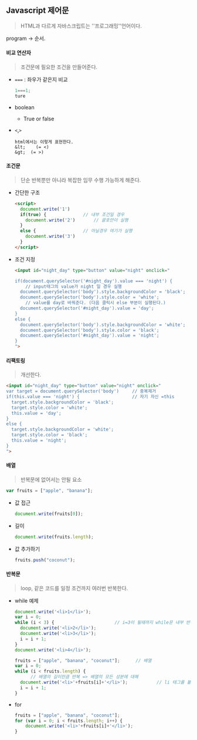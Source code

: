 ## Javascript 제어문

> HTML과 다르게 자바스크립트는 ''프로그래밍''언어이다.

program -> 순서.



#### 비교 연산자

> 조건문에 필요한 조건을 만들어준다.

* `===` : 좌우가 같은지 비교

  ```javascript
  1===1;
  ture
  ```

* boolean

  * True or false

* `<`,`>`

  ```
  html에서는 이렇게 표현한다. 
  &lt;    (= <)		
  &gt;	(= >)
  ```

  

#### 조건문

> 단순 반복뿐만 아니라 복잡한 임무 수행 가능하게 해준다.

* 간단한 구조

  ```html
  <script>
    document.write('1')
    if(true) {				// 내부 조건일 경우
      document.write('2')		// 괄호안이 실행
    }
    else {					// 아닐경우 여기가 실행
      document.write('3')
    }
  </script>
  ```

* 조건 지정

  ```html
  <input id="night_day" type="button" value="night" onclick="
  
  if(document.querySelector('#night_day').value === 'night') {	
      // input태그의 value가 night 일 경우 실행
    document.querySelector('body').style.backgroundColor = 'black';
    document.querySelector('body').style.color = 'white';
      // value를 day로 바꿔준다. (다음 클릭시 else 부분이 실행된다.)
    document.querySelector('#night_day').value = 'day';
  }
  else {
    document.querySelector('body').style.backgroundColor = 'white';
    document.querySelector('body').style.color = 'black';
    document.querySelector('#night_day').value = 'night';
  }
  ">
  ```



#### 리팩토링

> 개선한다.

```html
<input id="night_day" type="button" value="night" onclick="
var target = document.querySelector('body')		// 중복제거
if(this.value === 'night') {    				// 자기 자신 =this
  target.style.backgroundColor = 'black';
  target.style.color = 'white';    
  this.value = 'day';							
}
else {
  target.style.backgroundColor = 'white';
  target.style.color = 'black';
  this.value = 'night';
}
">
```



#### 배열

> 반복문에 없어서는 안될 요소

```javascript
var fruits = ["apple", "banana"];
```

* 값 접근

  ```javascript
  document.write(fruits[0]);
  ```

  

* 길이

  ```javascript
  document.write(fruits.length);
  ```

* 값 추가하기

  ```javascript
  fruits.push("coconut");
  ```

  

#### 반복문

> loop, 같은 코드를 일정 조건까지 여러번 반복한다.

* while 예제

  ```javascript
  document.write('<li>1</li>');
  var i = 0;
  while (i < 3) {						// i=3이 될때까지 while문 내부 반복 : 3번반복
    document.write('<li>2</li>');
    document.write('<li>3</li>');
    i = i + 1;
  }
  document.write('<li>4</li>');
  ```

  ```javascript
  fruits = ["apple", "banana", "coconut"];		// 배열
  var i = 0;
  while (i < fruits.length) {						
      	// 배열의 길이만큼 반복 => 배열의 모든 성분에 대해
    document.write('<li>'+fruits[i]+'</li>');			// li 태그를 붙여 출력한다.
    i = i + 1;
  }
  ```

* for

  ```javascript
  fruits = ["apple", "banana", "coconut"];		
  for (var i = 0; i < fruits.length; i++) {
      document.write('<li>'+fruits[i]+'</li>');
  }
  ```

  